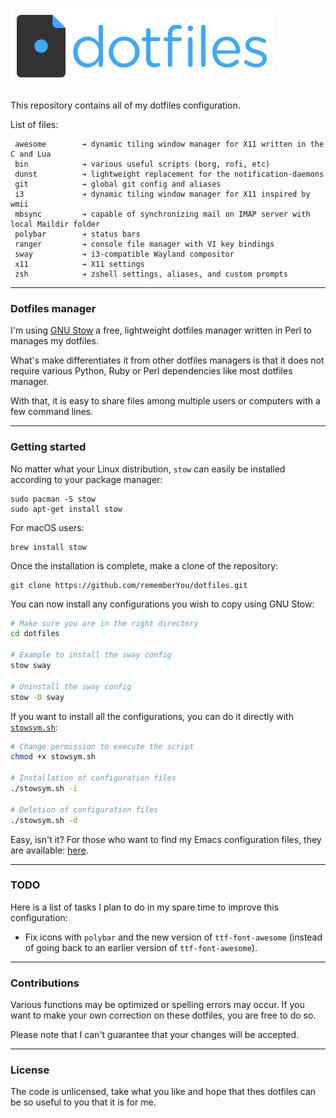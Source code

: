 ![Dotfiles Logo](assets/dotfiles-logo.png "Dotfiles logo")
===============================

This repository contains all of my dotfiles configuration.

List of files:

```
 awesome        ➔ dynamic tiling window manager for X11 written in the C and Lua
 bin            ➔ various useful scripts (borg, rofi, etc)
 dunst          ➔ lightweight replacement for the notification-daemons
 git            ➔ global git config and aliases
 i3             ➔ dynamic tiling window manager for X11 inspired by wmii
 mbsync         ➔ capable of synchronizing mail on IMAP server with local Maildir folder
 polybar        ➔ status bars
 ranger         ➔ console file manager with VI key bindings
 sway           ➔ i3-compatible Wayland compositor
 x11            ➔ X11 settings
 zsh            ➔ zshell settings, aliases, and custom prompts
```

--------------------

### Dotfiles manager ###

I'm using [GNU Stow](https://www.gnu.org/software/stow/) a free, lightweight
dotfiles manager written in Perl to manages my dotfiles.

What's make differentiates it from other dotfiles managers is that it does
not require various Python, Ruby or Perl dependencies like most dotfiles
manager.

With that, it is easy to share files among multiple users or computers with a
few command lines.

--------------------

### Getting started ###

No matter what your Linux distribution, `stow` can easily be installed according
to your package manager:

	sudo pacman -S stow
	sudo apt-get install stow

For macOS users:

	brew install stow

Once the installation is complete, make a clone of the repository:

	git clone https://github.com/rememberYou/dotfiles.git

You can now install any configurations you wish to copy using GNU Stow:

```bash
# Make sure you are in the right directory
cd dotfiles

# Example to install the sway config
stow sway

# Uninstall the sway config
stow -D sway
```

If you want to install all the configurations, you can do it directly
with
[`stowsym.sh`](https://github.com/rememberYou/dotfiles/blob/master/stowsym.sh):

```bash
# Change permission to execute the script
chmod +x stowsym.sh

# Installation of configuration files
./stowsym.sh -i

# Deletion of configuration files
./stowsym.sh -d
```

Easy, isn't it? For those who want to find my Emacs configuration files, they
are available: [here](https://github.com/rememberYou/.emacs.d/).

--------------------

### TODO ###

Here is a list of tasks I plan to do in my spare time to improve this
configuration:

*  Fix icons with `polybar` and the new version of `ttf-font-awesome` (instead
   of going back to an earlier version of `ttf-font-awesome`).

--------------------

### Contributions ###

Various functions may be optimized or spelling errors may occur. If you want to
make your own correction on these dotfiles, you are free to do so.

Please note that I can't guarantee that your changes will be accepted.

--------------------

### License ###

The code is unlicensed, take what you like and hope that thes dotfiles can be so
useful to you that it is for me.
